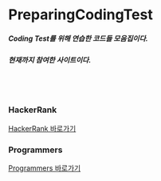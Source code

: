 ﻿# PreparingCodingTest

##### Coding Test를 위해 연습한 코드들 모음집이다.

##### 현재까지 참여한 사이트이다.
<br>
<br>


### HackerRank
[HackerRank 바로가기](https://www.hackerrank.com/)
### Programmers
[Programmers 바로가기](https://programmers.co.kr/)
